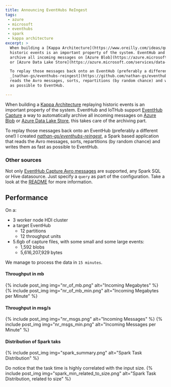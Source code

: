 ```yaml
---
title: Announcing EventHubs ReIngest
tags: 
 - azure
 - microsoft
 - eventhubs
 - spark
 - kappa architecture
excerpt: >
  When building a [Kappa Architecture](https://www.oreilly.com/ideas/questioning-the-lambda-architecture) replaying 
  historic events is an important property of the system. EventHub and IoTHub support [EventHub Capture](https://docs.microsoft.com/en-us/azure/event-hubs/event-hubs-capture-overview) a way to automatically 
  archive all incoming messages on [Azure Blob](https://azure.microsoft.com/services/storage/blobs/) 
  or [Azure Data Lake Store](https://azure.microsoft.com/services/data-lake-store/), this takes care of the archiving part.

  To replay those messages back onto an EventHub (preferably a different one!) I created 
  _[nathan-gs/eventhubs-reingest](https://github.com/nathan-gs/eventhubs-reingest)_, a Spark based application that 
  reads the Avro messages, sorts, repartitions (by random chance) and writes them as fast 
  as possible to EventHub. 

---
```


When building a [Kappa Architecture](https://www.oreilly.com/ideas/questioning-the-lambda-architecture) replaying 
historic events is an important property of the system. EventHub and IoTHub support [EventHub Capture](https://docs.microsoft.com/en-us/azure/event-hubs/event-hubs-capture-overview) a way to automatically 
archive all incoming messages on [Azure Blob](https://azure.microsoft.com/services/storage/blobs/) 
or [Azure Data Lake Store](https://azure.microsoft.com/services/data-lake-store/), this takes care of the archiving part.

To replay those messages back onto an EventHub (preferably a different one!) I created 
_[nathan-gs/eventhubs-reingest](https://github.com/nathan-gs/eventhubs-reingest)_, a Spark based application that 
reads the Avro messages, sorts, repartitions (by random chance) and writes them as fast 
as possible to EventHub. 

### Other sources

Not only [EventHub Capture Avro messages](https://docs.microsoft.com/en-us/azure/event-hubs/event-hubs-capture-overview#exploring-the-captured-files-and-working-with-avro) are supported, any Spark SQL or Hive datasource. Just specify a `query` as part of the configuration. Take a look at the 
[README](https://github.com/nathan-gs/eventhubs-reingest) for more information.


## Performance

On a:
* 3 worker node HDI cluster
* a target EventHub
  * 12 partitions
  * 12 throughput units
* 5.6gb of capture files, with some small and some large events:
  * 1,592 blobs
  * 5,616,207,929 bytes
  
We manage to process the data in `15 minutes`. 

#### Throughput in mb
{% include post_img img="nr_of_mb.png" alt="Incoming Megabytes"  %}
{% include post_img img="nr_of_mb_min.png" alt="Incoming Megabytes per Minute"  %}


#### Throughput in msg/s
{% include post_img img="nr_msgs.png" alt="Incoming Messages"  %}
{% include post_img img="nr_msgs_min.png" alt="Incoming Messages per Minute"  %}

#### Distribution of Spark taks
{% include post_img img="spark_summary.png" alt="Spark Task Distribution"  %}

Do notice that the task time is highly correlated with the input size.
{% include post_img img="spark_min_related_to_size.png" alt="Spark Task Distribution, related to size"  %}

